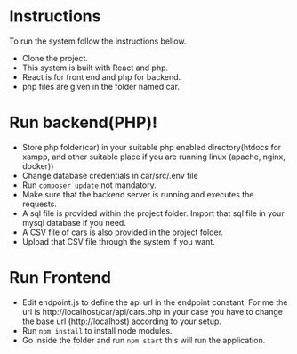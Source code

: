 # Instructions
To run the system follow the instructions bellow.
  - Clone the project.
  - This system is built with React and php.
  - React is for front end and php for backend.
  - php files are given in the folder named car.

# Run backend(PHP)!
  - Store php folder(car) in your suitable php enabled directory(htdocs for xampp, and other suitable place if you are running linux (apache, nginx, docker))
  - Change database credentials in car/src/.env file
  - Run `composer update` not mandatory.
  - Make sure that the backend server is running and executes the requests.
  - A sql file is provided within the project folder.
  Import that sql file in your mysql database if you need.
  - A CSV file of cars is also provided in the project folder.
  - Upload that CSV file through the system if you want.
# Run Frontend
 - Edit endpoint.js to define the api url in the endpoint constant. For me the url is
    http://localhost/car/api/cars.php in your case you have to change the base url (http://localhost) according to your setup.
 - Run `npm install` to install node modules.
 - Go inside the folder and run `npm start` this will run the application.
